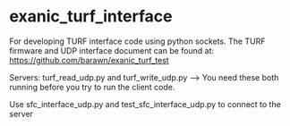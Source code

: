 # exanic_turf_interface
For developing TURF interface code using python sockets. The TURF firmware and UDP interface document can be found at: https://github.com/barawn/exanic_turf_test

Servers: turf_read_udp.py and turf_write_udp.py --> You need these both running before you try to run the client code. 

Use sfc_interface_udp.py and test_sfc_interface_udp.py to connect to the server
